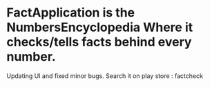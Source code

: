 # FactApplication is the NumbersEncyclopedia Where it checks/tells facts behind every number.

Updating UI and fixed minor bugs. 
Search it on play store : factcheck


